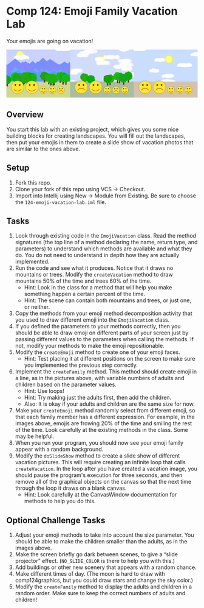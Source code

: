 Comp 124: Emoji Family Vacation Lab
====

Your emojis are going on vacation!

![visual image of the emojis on vacation](emojivacation.png)

Overview
---

You start this lab with an existing project, which gives you some nice building blocks for creating landscapes. You will fill out the landscapes, then put your emojis in them to create a slide show of vacation photos that are similar to the ones above.

Setup
---

1. Fork this repo.
2. Clone your fork of this repo using VCS → Checkout.
3. Import into Intellij using New → Module from Existing. Be sure to choose the `124-emoji-vacation-lab.iml` file.

Tasks
---

1. Look through existing code in the `EmojiVacation` class. Read the method signatures (the top line of a method declaring the name, return type, and parameters) to understand which methods are available and what they do. You do not need to understand in depth how they are actually implemented.
2. Run the code and see what it produces. Notice that it draws no mountains or trees. Modify the `createVacation` method to draw mountains 50% of the time and trees 60% of the time.
    - Hint: Look in the class for a method that will help you make something happen a certain percent of the time.
    - Hint: The scene can contain both mountains and trees, or just one, or neither.
3. Copy the methods from your emoji method decomposition activity that you used to draw different emoji into the `EmojiVacation` class.
4. If you defined the parameters to your methods correctly, then you should be able to draw emoji on different parts of your screen just by passing different values to the parameters when calling the methods. If not, modify your methods to make the emoji repositionable.
5. Modify the `createEmoji` method to create one of your emoji faces.
    - Hint: Test placing it at different positions on the screen to make sure you implemented the previous step correctly.
6. Implement the `createFamily` method. This method should create emoji in a line, as in the pictures above, with variable numbers of adults and children based on the parameter values.
    - Hint: Use loops!
    - Hint: Try making just the adults first, then add the children.
    - Also: It is okay if your adults and children are the same size for now.
7. Make your `createEmoji` method randomly select from different emoji, so that each family member has a different expression. For example, in the images above, emojis are frowing 20% of the time and smiling the rest of the time. Look carefully at the existing methods in the class. Some may be helpful.
8. When you run your program, you should now see your emoji family appear with a random background.
9. Modify the `doSlideShow` method to create a slide show of different vacation pictures. This will require creating an infinite loop that calls `createVacation`. In the loop after you have created a vacation image, you should pause the program's execution for three seconds, and then remove all of the graphical objects on the canvas so that the next time through the loop it draws on a blank canvas.
    - Hint: Look carefully at the CanvasWindow documentation for methods to help you do this.

Optional Challenge Tasks
---

1. Adjust your emoji methods to take into account the size parameter. You should be able to make the children smaller than the adults, as in the images above.
2. Make the screen briefly go dark between scenes, to give a “slide projector” effect. (`NO_SLIDE_COLOR` is there to help you with this.)
3. Add buildings or other new scenery that appears with a random chance.
4. Make different times of day. (The moon is hard to draw with comp124graphics, but you could draw stars and change the sky color.)
5. Modify the `createFamily` method to display the adults and children in a random order. Make sure to keep the correct numbers of adults and children!
